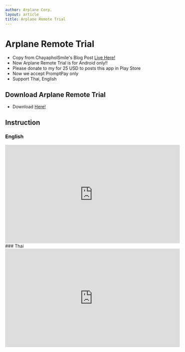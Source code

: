 ```yaml
---
author: Arplane Corp.
layout: article
title: Arplane Remote Trial
---
```

# Arplane Remote Trial
- Copy from ChayapholSmile's Blog Post [Live Here!](https://chayapholsmile.github.io/apps/Hidden)
- Now Arplane Remote Trial is for Android only!!
- Please donate to my for 25 USD to posts this app in Play Store
- Now we accept PromptPay only
- Support Thai, English
## Download Arplane Remote Trial
- Download [Here!](https://github.com/ChayapholSmile/apps/raw/main/assets/RemoteTrial.apk)
## Instruction
### English
<iframe width="560" height="315" src="https://www.youtube.com/embed/gQqqqozfygw" title="Video that show Hows to using Arplane Remote" frameborder="0" allow="accelerometer; autoplay; clipboard-write; encrypted-media; gyroscope; picture-in-picture; web-share" referrerpolicy="strict-origin-when-cross-origin" allowfullscreen></iframe>
### Thai
<iframe width="560" height="315" src="https://www.youtube.com/embed/eWj8KNgKYoM" title="วิดิทัศน์ที่แสดงถึงวิธีการใช้งาน Arplane Remote เบื้องต้น" frameborder="0" allow="accelerometer; autoplay; clipboard-write; encrypted-media; gyroscope; picture-in-picture; web-share" referrerpolicy="strict-origin-when-cross-origin" allowfullscreen></iframe>
